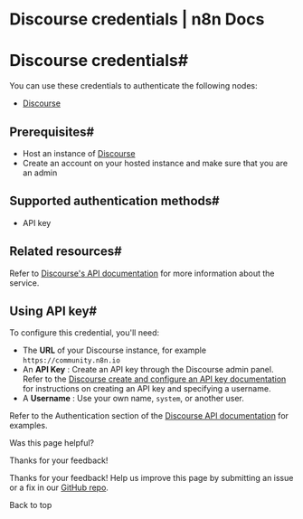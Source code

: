 # Discourse credentials | n8n Docs

[ ](https://github.com/n8n-io/n8n-docs/edit/main/docs/integrations/builtin/credentials/discourse.md "Edit this page")

# Discourse credentials#

You can use these credentials to authenticate the following nodes:

  * [Discourse](../../app-nodes/n8n-nodes-base.discourse/)

## Prerequisites#

  * Host an instance of [Discourse](https://discourse.org/)
  * Create an account on your hosted instance and make sure that you are an admin

## Supported authentication methods#

  * API key

## Related resources#

Refer to [Discourse's API documentation](https://docs.discourse.org/) for more information about the service.

## Using API key#

To configure this credential, you'll need:

  * The **URL** of your Discourse instance, for example `https://community.n8n.io`
  * An **API Key** : Create an API key through the Discourse admin panel. Refer to the [Discourse create and configure an API key documentation](https://meta.discourse.org/t/create-and-configure-an-api-key/230124) for instructions on creating an API key and specifying a username.
  * A **Username** : Use your own name, `system`, or another user.

Refer to the Authentication section of the [Discourse API documentation](https://docs.discourse.org/) for examples.

Was this page helpful? 

Thanks for your feedback! 

Thanks for your feedback! Help us improve this page by submitting an issue or a fix in our [GitHub repo](https://github.com/n8n-io/n8n-docs). 

Back to top